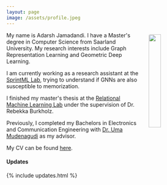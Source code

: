```yaml
---
layout: page
image: /assets/profile.jpeg
---
```


<img src="{{ page.image }}" style="float: right; width: 25%; padding: 6px; margin: 0 0 0 20px; border-radius: 10px;"> 

My name is Adarsh Jamadandi. I have a Master's degree in Computer Science from Saarland University. My research interests include Graph Representation Learning and Geometric Deep Learning. 

I am currently working as a research assistant at the [SprintML Lab](https://sprintml.com), trying to understand if GNNs are also susceptible to memorization.

I finished my master's thesis at the [Relational Machine Learning Lab](https://relationalml.github.io) under the supervision of Dr. Rebekka Burkholz.

Previously, I completed my Bachelors in Electronics and Communication Engineering with [Dr. Uma Mudenagudi](https://scholar.google.co.in/citations?user=xBaqwmkAAAAJ&hl=en) as my advisor.

My CV can be found [here](https://adarshmj.github.io/assets/AdarshCV.pdf).

#### Updates

{% include updates.html %}
